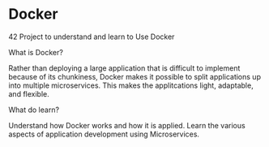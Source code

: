 # Docker
42 Project to understand and learn to Use Docker

What is Docker?

 Rather than deploying a large application that is difficult to implement because of its chunkiness, Docker makes it possible to split applications up into multiple microservices. This makes the applitcations light, adaptable, and flexible. 
 
What do learn?

Understand how Docker works and how it is applied. Learn the various aspects of application development using Microservices.
